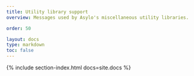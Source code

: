 ```yaml
---
title: Utility library support
overview: Messages used by Asylo's miscellaneous utility libraries.

order: 50

layout: docs
type: markdown
toc: false
---
```


{% include section-index.html docs=site.docs %}
